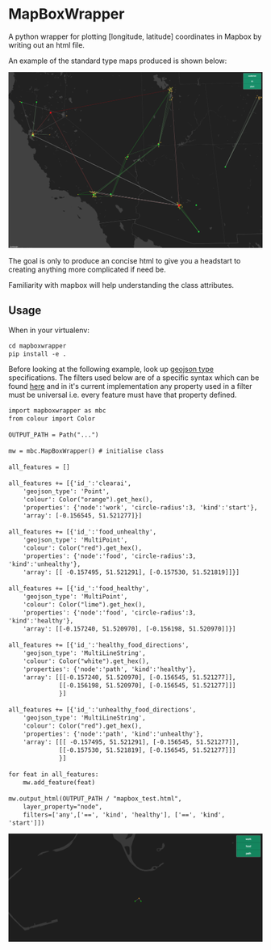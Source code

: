 # MapBoxWrapper
A python wrapper for plotting [longitude, latitude] coordinates in Mapbox by writing out an html file.

An example of the standard type maps produced is shown below: 

![mapbox example](images/mapbox_example.png)

The goal is only to produce an concise html to give you a headstart to creating anything more
complicated if need be.

Familiarity with mapbox will help understanding the class attributes.

## Usage
When in your virtualenv:
```angular2html
cd mapboxwrapper
pip install -e .
```

Before looking at the following example,
 look up [geojson type](https://tools.ietf.org/html/rfc7946#section-3.1.2) specifications.
The filters used below are of a specific syntax which can be
 found [here](https://docs.mapbox.com/mapbox-gl-js/style-spec/expressions/)
and in it's current implementation any property used in a filter must be universal i.e. every feature must have that
property defined.

```python2html
import mapboxwrapper as mbc
from colour import Color

OUTPUT_PATH = Path("...")

mw = mbc.MapBoxWrapper() # initialise class

all_features = []

all_features += [{'id_':'clearai',
    'geojson_type': 'Point',
    'colour': Color("orange").get_hex(),
    'properties': {'node':'work', 'circle-radius':3, 'kind':'start'},
    'array': [-0.156545, 51.521277]}]
    
all_features += [{'id_':'food_unhealthy',
    'geojson_type': 'MultiPoint',
    'colour': Color("red").get_hex(),
    'properties': {'node':'food', 'circle-radius':3, 'kind':'unhealthy'},
    'array': [[ -0.157495, 51.521291], [-0.157530, 51.521819]]}]
    
all_features += [{'id_':'food_healthy',
    'geojson_type': 'MultiPoint',
    'colour': Color("lime").get_hex(),
    'properties': {'node':'food', 'circle-radius':3, 'kind':'healthy'},
    'array': [[-0.157240, 51.520970], [-0.156198, 51.520970]]}]

all_features += [{'id_':'healthy_food_directions',
    'geojson_type': 'MultiLineString',
    'colour': Color("white").get_hex(),
    'properties': {'node':'path', 'kind':'healthy'},
    'array': [[[-0.157240, 51.520970], [-0.156545, 51.521277]],
              [[-0.156198, 51.520970], [-0.156545, 51.521277]]]   
              }]

all_features += [{'id_':'unhealthy_food_directions',
    'geojson_type': 'MultiLineString',
    'colour': Color("red").get_hex(),
    'properties': {'node':'path', 'kind':'unhealthy'},
    'array': [[[ -0.157495, 51.521291], [-0.156545, 51.521277]],
              [[-0.157530, 51.521819], [-0.156545, 51.521277]]]   
              }]

for feat in all_features:
    mw.add_feature(feat)

mw.output_html(OUTPUT_PATH / "mapbox_test.html",
    layer_property="node",
    filters=['any',['==', 'kind', 'healthy'], ['==', 'kind', 'start']])
```
![readme_example](images/readme_example.png)